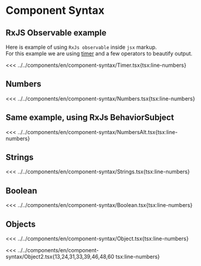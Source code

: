 # Component Syntax


<script setup>
import Demo from '../../components/tools/Demo.vue'
import { Timer } from '../../components/en/component-syntax/Timer.tsx'
import { Numbers } from '../../components/en/component-syntax/Numbers.tsx' 
import { NumbersAlt } from '../../components/en/component-syntax/NumbersAlt.tsx' 
import { Strings } from '../../components/en/component-syntax/Strings.tsx' 
import { Boolean } from '../../components/en/component-syntax/Boolean.tsx' 
import { ObjectExample } from '../../components/en/component-syntax/Object.tsx' 
import { ObjectExample as ObjectExample2 } from '../../components/en/component-syntax/Object2.tsx' 

</script>

## RxJS Observable example

Here is example of using `RxJs observable` inside `jsx` markup.  
For this example we are using [timer](https://rxjs.dev/api/index/function/timer) and a few operators to beautify output.

<<< ../../components/en/component-syntax/Timer.tsx{tsx:line-numbers}
<Demo :is="Timer" />

## Numbers

<<< ../../components/en/component-syntax/Numbers.tsx{tsx:line-numbers}
<Demo align-start :is="Numbers" />

## Same example, using RxJs BehaviorSubject

<<< ../../components/en/component-syntax/NumbersAlt.tsx{tsx:line-numbers}
<Demo align-start :is="NumbersAlt" />

## Strings

<<< ../../components/en/component-syntax/Strings.tsx{tsx:line-numbers}
<Demo align-start :is="Strings" />

## Boolean

<<< ../../components/en/component-syntax/Boolean.tsx{tsx:line-numbers}
<Demo align-start :is="Boolean" />

## Objects

<<< ../../components/en/component-syntax/Object.tsx{tsx:line-numbers}
<Demo align-start :is="ObjectExample" />

<<< ../../components/en/component-syntax/Object2.tsx{13,24,31,33,39,46,48,60 tsx:line-numbers}
<Demo align-start :is="ObjectExample2" />


